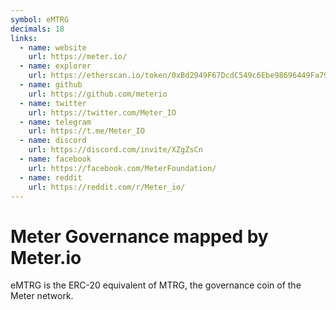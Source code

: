 ```yaml
---
symbol: eMTRG
decimals: 18
links:
  - name: website
    url: https://meter.io/
  - name: explorer
    url: https://etherscan.io/token/0xBd2949F67DcdC549c6Ebe98696449Fa79D988A9F
  - name: github
    url: https://github.com/meterio
  - name: twitter
    url: https://twitter.com/Meter_IO
  - name: telegram
    url: https://t.me/Meter_IO
  - name: discord
    url: https://discord.com/invite/XZgZsCn
  - name: facebook
    url: https://facebook.com/MeterFoundation/
  - name: reddit
    url: https://reddit.com/r/Meter_io/
---
```


# Meter Governance mapped by Meter.io

eMTRG is the ERC-20 equivalent of MTRG, the governance coin of the Meter network.
